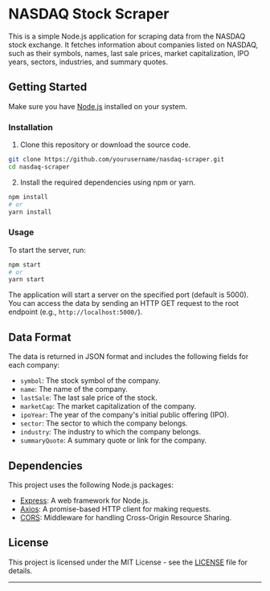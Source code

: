 
# NASDAQ Stock Scraper

This is a simple Node.js application for scraping data from the NASDAQ stock exchange. It fetches information about companies listed on NASDAQ, such as their symbols, names, last sale prices, market capitalization, IPO years, sectors, industries, and summary quotes.

## Getting Started

Make sure you have [Node.js](https://nodejs.org/) installed on your system.

### Installation

1. Clone this repository or download the source code.

```bash
git clone https://github.com/yourusername/nasdaq-scraper.git
cd nasdaq-scraper
```

2. Install the required dependencies using npm or yarn.

```bash
npm install
# or
yarn install
```

### Usage

To start the server, run:

```bash
npm start
# or
yarn start
```

The application will start a server on the specified port (default is 5000). You can access the data by sending an HTTP GET request to the root endpoint (e.g., `http://localhost:5000/`).

## Data Format

The data is returned in JSON format and includes the following fields for each company:

- `symbol`: The stock symbol of the company.
- `name`: The name of the company.
- `lastSale`: The last sale price of the stock.
- `marketCap`: The market capitalization of the company.
- `ipoYear`: The year of the company's initial public offering (IPO).
- `sector`: The sector to which the company belongs.
- `industry`: The industry to which the company belongs.
- `summaryQuote`: A summary quote or link for the company.

## Dependencies

This project uses the following Node.js packages:

- [Express](https://expressjs.com/): A web framework for Node.js.
- [Axios](https://axios-http.com/): A promise-based HTTP client for making requests.
- [CORS](https://expressjs.com/en/resources/middleware/cors.html): Middleware for handling Cross-Origin Resource Sharing.

## License

This project is licensed under the MIT License - see the [LICENSE](LICENSE) file for details.

---